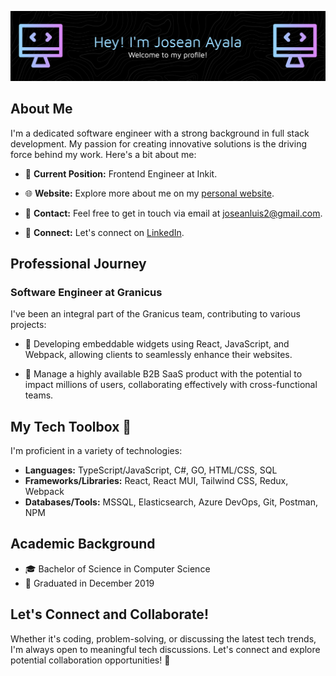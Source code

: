 ![Header](header.png)

## About Me

I'm a dedicated software engineer with a strong background in full stack development. My passion for creating innovative solutions is the driving force behind my work. Here's a bit about me:

- 💼 **Current Position:** Frontend Engineer at Inkit.

- 🌐 **Website:** Explore more about me on my [personal website](https://joseanayala.vercel.app).

- 📧 **Contact:** Feel free to get in touch via email at [joseanluis2@gmail.com](mailto:joseanluis2@gmail.com).

- 🔗 **Connect:** Let's connect on [LinkedIn](https://www.linkedin.com/in/joseanayala).

## Professional Journey

### Software Engineer at Granicus

I've been an integral part of the Granicus team, contributing to various projects:

- 🚀 Developing embeddable widgets using React, JavaScript, and Webpack, allowing clients to seamlessly enhance their websites.

- 💪 Manage a highly available B2B SaaS product with the potential to impact millions of users, collaborating effectively with cross-functional teams.

## My Tech Toolbox 🧰

I'm proficient in a variety of technologies:

- **Languages:** TypeScript/JavaScript, C#, GO, HTML/CSS, SQL
- **Frameworks/Libraries:** React, React MUI, Tailwind CSS, Redux, Webpack
- **Databases/Tools:** MSSQL, Elasticsearch, Azure DevOps, Git, Postman, NPM

## Academic Background

- 🎓 Bachelor of Science in Computer Science
- 📆 Graduated in December 2019

## Let's Connect and Collaborate!

Whether it's coding, problem-solving, or discussing the latest tech trends, I'm always open to meaningful tech discussions. Let's connect and explore potential collaboration opportunities! 🚀
